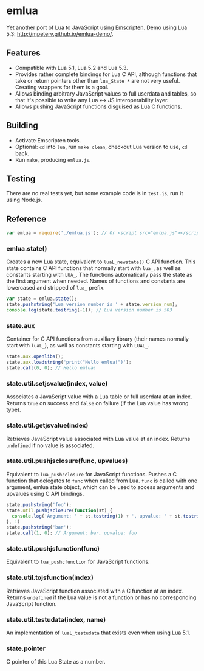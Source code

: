 # emlua

Yet another port of Lua to JavaScript using [Emscripten](http://kripken.github.io/emscripten-site/).
Demo using Lua 5.3: http://mpeterv.github.io/emlua-demo/.

## Features

* Compatible with Lua 5.1, Lua 5.2 and Lua 5.3.
* Provides rather complete bindings for Lua C API, although functions that take or return pointers
  other than `lua_State *` are not very useful. Creating wrappers for them is a goal.
* Allows binding arbitrary JavaScript values to full userdata and tables, so that it's possible to
  write any Lua <-> JS interoperability layer.
* Allows pushing JavaScript functions disguised as Lua C functions.

## Building

* Activate Emscripten tools.
* Optional: `cd` into `lua`, run `make clean`, checkout Lua version to use, `cd` back.
* Run `make`, producing `emlua.js`.

## Testing

There are no real tests yet, but some example code is in `test.js`, run it using Node.js.

## Reference

```js
var emlua = require('./emlua.js'); // Or <script src="emlua.js"></script> in browser
```

### emlua.state()

Creates a new Lua state, equivalent to `luaL_newstate()` C API function. This state
contains C API functions that normally start with `lua_`, as well as constants starting
with `LUA_`. The functions automatically pass the state as the first argument when needed.
Names of functions and constants are lowercased and stripped of `lua_` prefix.

```js
var state = emlua.state();
state.pushstring('Lua version number is ' + state.version_num);
console.log(state.tostring(-1)); // Lua version number is 503
```

### state.aux

Container for C API functions from auxiliary library (their names normally start with `luaL_`),
as well as constants starting with `LUAL_`.

```js
state.aux.openlibs();
state.aux.loadstring('print("Hello emlua!")');
state.call(0, 0); // Hello emlua!
```

### state.util.setjsvalue(index, value)

Associates a JavaScript value with a Lua table or full userdata at an index.
Returns `true` on success and `false` on failure (if the Lua value has wrong type).

### state.util.getjsvalue(index)

Retrieves JavaScript value associated with Lua value at an index.
Returns `undefined` if no value is associated.

### state.util.pushjsclosure(func, upvalues)

Equivalent to `lua_pushcclosure` for JavaScript functions. Pushes a C function
that delegates to `func` when called from Lua. `func` is called with one argument, emlua state
object, which can be used to access arguments and upvalues using C API bindings.

```js
state.pushstring('foo');
state.util.pushjsclosure(function(st) {
  console.log('Argument: ' + st.tostring(1) + ', upvalue: ' + st.tostring(st.upvalueindex(1)));
}, 1)
state.pushstring('bar');
state.call(1, 0); // Argument: bar, upvalue: foo
```

### state.util.pushjsfunction(func)

Equivalent to `lua_pushcfunction` for JavaScript functions.

### state.util.tojsfunction(index)

Retrieves JavaScript function associated with a C function at an index.
Returns `undefined` if the Lua value is not a function or has no corresponding JavaScript function.

### state.util.testudata(index, name)

An implementation of `luaL_testudata` that exists even when using Lua 5.1.

### state.pointer

C pointer of this Lua State as a number.
